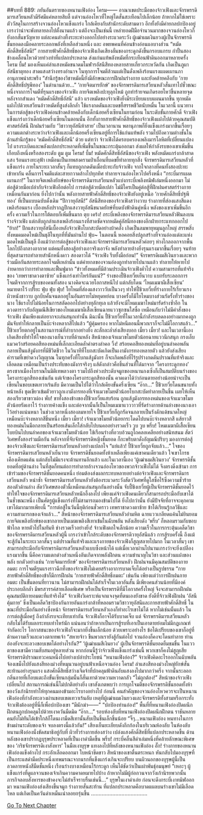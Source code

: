 ##บทที่ 889: ภยันอันตรายของหนานเฟิงอ๋อง
โครม——
อาณาเขตประมือของจ้าวเฟิงและจักรพรรดิมารเสวียนหลัวมีรัศมีแค่หลายสิบลี้ แต่จวนอ๋องโหวที่ใหญ่โตสั่นสะเทือนไปเล็กน้อย
ถ้าหากไม่ใช่เพราะตัววัสดุในการสร้างจวนอ๋องโหวแข็งแกร่ง ใกล้เคียงกับสำนักระดับสามดาว อีกทั้งยังมีค่ายกลปกป้องอยู่ เกรงว่าน่าจะพังทลายลงไปตั้งนานแล้ว
แต่ถึงจะเป็นเช่นนี้
เหล่ายอดฝีมือจำนวนมากของจวนอ๋องโหวก็ยังอกสั่นขวัญหาย แต่ละคนต่างทิ้งระยะห่างออกไปอย่างระแวดระวัง
ผู้เฒ่าผมเงินยวงผู้เป็นจักรพรรดิชั้นยอดลงมือคลายระลอกพลังที่เหลือส่วนหนึ่ง และ อพยพคนที่ค่อนข้างอ่อนแอบางส่วน
“หมัดศักดิ์สิทธิ์อัสนี!”
กายสายฟ้าศักดิ์สิทธิ์ของจ้าวเฟิงเกิดเสียงลั่นของกระดูกดังขึ้นกรอบแกรบ กำปั้นสองข้างเคลื่อนไหวด้วยท่วงท่าที่แปลกประหลาด ส่งแก่นแท้พลังหมัดที่กระเทือนฟ้าดินออกมาหลายครั้ง
โครม บึ้ม!
มองเห็นแค่ลำแสงหมัดขนาดมโมฬารอัสนีสีทองหลายสายเกี่ยวกระหวัดกัน เกิดเป็นภูผาอัสนีธาตุทอง สาดแสงสว่างทรงอำนาจ ในทุกการโจมตีล้วนแต่เป็นดั่งเพลิงร้อนแรงแผดเผานภา อานุภาพน่าสะพรึง
“สำนึกรู้ของวิชาหมัดนี้ยังมีลักษณะการฝึกฝนร่างกาย และยังคล้ายคลึงกับ ‘กายศักดิ์สิทธิ์ปฐพีทอง’ ในตำนานด้วย…”
‘กายจิตมารยักษ์’ ของจักรพรรดิมารเสวียนหลัวสั่นเทาไปชั่วขณะหนึ่งจากการโจมตีที่รุนแรงของจ้าวเฟิง กายจิตเพลิงปะทุลุกไหม้ ถูกทำร้ายจนเกิดรอยโหว่ขึ้นหลายจุด
หลังจากสำแดง ‘หมัดศักดิ์สิทธิ์อัสนี’ แล้ว แรงหมัดของจ้าวเฟิงยิ่งมีระเบียบแบบแผนมากขึ้น ทุกหมัดแฝงไปด้วยเสวียนอ้าวหมัดที่สูงส่งลึกล้ำ ใช้แรงกดดันและบดขยี้สรรพชีวิตนับหมื่น
ในเวลานี้ แนวทางในการต่อสู้ของจ้าวเฟิงค่อนข้างคล้ายคลึงกับเด็กน้อยครึ่งเซียนในยามก่อน
ในระดับขั้นกายศักดิ์ จ้าวเฟิงแข็งแกร่งกว่าเด็กน้อยครึ่งเซียนในตอนนั้น
อีกทั้งกายสายฟ้าศักดิ์สิทธิ์ของจ้าวเฟิงแฝงไปด้วยคุณสมบัติศาสตร์อัสนี ฝึกฝนร่วมกับ ‘วิชาวายุอัสนีห้าสาย’ เป็นเวลานาน พลานุภาพก็ยิ่งแข็งแกร่งมากขึ้นเรื่อยๆ
ความแตกต่างระหว่างจ้าวเฟิงและเด็กน้อยครึ่งเซียนอยู่ที่การใช้แก่นแท้พลัง รวมไปถึงความต่างชั้นในด้านสำนึกรู้ของ ‘หมัดศักดิ์สิทธิ์อัสนี’ ด้วย
แต่ทว่า
จ้าวเฟิงได้ครอบครองเพลิงมารโลหิตที่เปลี่ยนแปลงไป แรงระเบิดและพลังแปลกประหลาดที่เพิ่มขึ้นในขณะกระตุ้นออกมา ส่งผลให้กำลังรบของเขาเพิ่มขึ้นเกือบถึงหนึ่งหรือสองระดับ
ตูม ตูม โครม! บึ้ม!
หมัดศักดิ์สิทธิ์อัสนีของจ้าวเฟิง พลังหมัดแกร่งกล้าสาดแสง ร้อนแรงทะลุฟ้า เหมือนเป็นเทพสงครามป่าเถื่อนที่บดขยี้ทำลายทุกสิ่ง
จักรพรรดิมารเสวียนหลัวที่แข็งแกร่ง ภายในระยะเวลาสั้นๆ ก็แทบถูกกดดันเมื่อปะทะกับจ้าวเฟิง
จากใจกลางที่คนทั้งสองปะทะเข้าหากัน คลื่นการโจมตีแต่ละสายกวาดล้างไปทุกทิศ ทำลายจวนอ๋องโหวไปครึ่งหนึ่ง
“กระบี่มารแผดเผานภา!”
ในกายจิตเพลิงยักษ์ของจักรพรรดิมารเสวียนหลัวแบ่งกระบี่เพลิงทมิฬเล่มหนึ่งออกมา ไม่ต่อสู้ด้วยมือเปล่ากับจ้าวเฟิงอีกต่อไป
การต่อสู้ด้วยมือเปล่า ไม่มีใครเป็นคู่ต่อสู้ที่ฝึกฝนศาสตร์ร่างกายเหมือนกันมาก่อน
ยิ่งไปกว่านั้น พลังกายสายฟ้าศักดิ์สิทธิ์ของจ้าวเฟิงยังอยู่เหนือ ‘กายศักดิ์สิทธิ์ปฐพีทอง’ ที่เป็นแบบฉบับดั้งเดิม
“ปีกวายุอัสนี!”
อัสนีสีทองของจ้าวเฟิงสว่างวาบ ร่างกายที่ส่องแสงสีแดงเพลิงร้อนแรง เบื้องหลังปรากฏปีกแสงวายุอัสนีขนาดยักษ์ที่บดบังฟ้าดินคู่หนึ่ง พลังของเขาเพิ่มขึ้นอีกครั้ง ความเร็วในการโต้ตอบก็เพิ่มขึ้นมาก
ตุบ เคร้ง!
กระบี่เพลิงของจักรพรรดิมารเสวียนหลัวฟันลงบนร่างจ้าวเฟิง แต่กลับถูกลำแสงเพลิงร้อนแรงที่สาดซัดจากหมัดคู่อัสนีทองของอีกฝ่ายกระแทกออกไป
“ย้าก!”
ปีกแสงวายุอัสนีเบื้องหลังจ้าวเฟิงโบกสะบัดอย่างบ้าคลั่ง เกิดเป็นลมพายุหมุนลูกใหญ่ สรรพสิ่งทั้งหมดมอดไหม้เป็นธุลีในทุกที่ที่มันผ่านไป
ฟุ่บ~
ในตอนนี้ หอคอยสิ่งปลูกสร้างที่จวนอ๋องแต่ละแห่งมอดไหม้เป็นธุลี
ถึงแม้ว่าการต่อสู้ของจ้าวเฟิงและจักรพรรดิมารเสวียนหลัวค่อยๆ ห่างไกลออกจากพื้นโลกไปถึงกลางอากาศ แต่คนทั้งสองสู้อย่างเอาจริงเอาจัง พลังทำลายล้างยิ่งรุนแรงมากขึ้นเรื่อยๆ จนท้ายที่สุดสามารถทำลายสำนักหนึ่งดาว สองดาวได้
“จ้าวเฟิง รีบยั้งมือก่อน!”
จักรพรรดิผมสีเงินยวงและพวกร่วมมือกันสลายระลอกโจมตีเหล่านั้น แต่ค่ายกลของจวนอ๋องถูกทำลายไปนานแล้ว
ทำลายให้หายไปง่ายดายกว่าการทำลายและฟื้นฟูมาก
“ข่าวทั้งหมดที่มีล้วนประเมินจ้าวเฟิงต่ำไป ความสามารถที่แท้จริงของ ‘เทพราชาดวงตาซ้าย’ แข็งแกร่งเท่าไหร่กันแน่?”
ร่างของปี้ชิงเยวี่ยเย็นวาบ แบกรับระลอกการโจมตีจากการสู้รบของคนทั้งสอง
นางคิดจะฉวยโอกาสหนีไป แต่กลับโดน ‘ไหมเมฆาผีเสื้อเซียน’ หมายตาไว้
เปรี๊ยะ ฟุ่บ ฟุ่บ ฟุ่บ!
ใยไหมที่ส่องแสงวาววับเป็นวงๆ ทำให้ปี้ชิวเยวี่ยที่ร่างกายไร้เรี่ยวแรง ผิวหนังชาวาบ ถูกบีบคั้นจนตกอยู่ในอันตรายไม่หยุดหย่อน
บางครั้งก็มีใยไหมบางส่วนรัดรั้งทั่วร่างของนาง ใช้แรงไปไม่น้อยในการสลัดออกไปอย่างทุลักทุเล แล้วยังจะมีไหมเมฆาใหม่มารัดร่างซ้ำอีก
ในดวงตาราวกับอัญมณีสีเขียวของไหมเมฆาผีเสื้อเซียนฉายแววซุกซนใสซื่อ
เหมือนกับว่าไม่มีคำสั่งของจ้าวเฟิง มันเพียงแต่อยากจะเล่นสนุกเท่านั้น มิฉะนั้น ปี้ชิวเยวี่ยที่ในเวลานี้กำลังรบลดลงอย่างมากคงถูกมันจับทำให้กลายเป็นบ๊ะจ่างหลากสีไปแล้ว
“ผู้คุ้มครอง หากไม่หนีตอนนี้พวกเราก็จะไม่มีโอกาสแล้ว…”
ปี้ชิวเยวี่ยตกอยู่ในสถานการณ์ที่ลำบากอย่างยิ่ง ละลั่กละล่ำส่งเสียงบอก
เมี้ยว เมี้ยว!
และในเวลานี้เอง เกิดเสียงที่ทำให้ใจของนางเย็นวาบที่ด้านหลัง
สีหน้าของเจ้าแมวขโมยตัวน้อยฉายแววนึกสนุก กรงเล็บแมวคว้าสร้อยคอสีทองหม่นที่เล็กละเอียดล้ำค่าตรงลำคอ
วิ้ง!
สร้อยคอสีทองหม่นที่อยู่บนลำคอพลันกลายเป็นแส้งูมังกรที่มีชีวิตชีวา ในวินาทีที่โบกสะบัดเกิดเป็นเงามังกรทองหลายตัว แล้วยังส่งเสียงคำรามที่เขย่าดวงวิญญาณ
ในทุกครั้งที่โบกแส้งูมังกร ก็จะเกิดพลังที่ไร้รูปร่างกดดันปราณที่แท้จริงและเลือดลม เหมือนเป็นร่างประทับของมังกรจริงๆ
แส้ดังกล่าวคือชิ้นส่วนที่ได้มาจาก ‘โครงกระดูกทอง’ ตรงซากเมืองโบราณในมิติเทพลวงตา
รวมไปถึงห่วงประดับจมูกของหนานกงเซิ่งก็เป็นสมบัติบนร่างของโครงกระดูกสีทองเช่นกัน
แต่เจ้าของโครงกระดูกสีทองนั้น คาดเดาได้ว่าก่อนตายอย่างน้อยน่าจะเป็นเซียนในขอบเขตเทวาเร้นลับ มีความเป็นไปได้ว่าใกล้เคียงขั้นครึ่งเซียน
“อ๊าก…”
ปี้ชิวเยวี่ยโดนขนาบทั้งหน้าหลัง ชุดเขียวเข้มตัวยาวถูกเงามังกรทองที่เจ้าแมวขโมยตัวน้อยโบกสะบัดทำลายเป็นชิ้น เผยให้เห็นสองเรียวขาขาวผ่อง
พั่บ!
ขาทั้งสองข้างของปี้ชิวเยวี่ยแสบร้อน ถูกแส้งูมังกรทองหม่นของเจ้าแมวขโมยตัวน้อยรัดเอาไว้ ร่างกายค้างแข็ง และต่อจากนั้นก็เป็นไหมเมฆาแวววาวที่รัดร่างกายด้านล่างของนางเอาไว้อย่างแน่นหนา
ในช่วงเวลาหนึ่งสองลมหายใจ ปี้ชิวเยวี่ยก็ถูกรัดจนกลายเป็นรังดักแด้ขนาดใหญ่ เหมือนบ๊ะจ่างหลากสีชิ้นหนึ่ง
เมี้ยว เมี้ยว!
เจ้าแมวขโมยตัวน้อยกระโดดไปบนบ๊ะจ่างหลากสี แส้ยาวสีทองหม่นในมือกลายเป็นสร้อยเส้นเล็กใส่กลับไปบนคออย่างรวดเร็ว
วูบ วูบ พรึ่บ!
ไหมเมฆาผีเสื้อเซียนโบยบินไปบนลำคอของเจ้าแมวขโมยตัวน้อย ใช้เรือนร่างที่อวบอ้วนถูไถคลอเคลียอย่างสนิทสนม
สัตว์วิเศษทั้งสองร่วมมือกัน หลังจากที่จับจักรพรรดิหญิงชั้นยอด ก็กะพริบตาดั่งอัญมณีปริบๆ มองการต่อสู้ของจ้าวเฟิงและจักรพรรดิมารเสวียนหลัวอย่างแปลกใจ
“แย่แล้ว! ปี้ชิวเยวี่ยถูกจับแล้ว…”
ใจของจักรพรรดิมารเสวียนหลัวเย็นวาบ จักรพรรดิชั้นยอดทั้งห้าเหลือเพียงแค่เขาคนเดียวแล้ว
ใจเขาโกรธเคืองเคียดแค้น แต่กลับไม่มีแรงจะต้านทานอีกแล้ว
และในเวลานี้เอง
‘ผู้เฒ่าผมสีเงินยวง’ จักรพรรดิชั้นยอดที่อยู่ด้านล่าง ในที่สุดก็ทนต่อการทำลายล้างจวนอ๋องโหวของพวกจ้าวเฟิงไม่ได้ จึงตรงดิ่งเข้ามา
การเข้าร่วมของจักรพรรดิชั้นยอดคนหนึ่ง ย่อมต้องส่งผลกระทบหลายอย่างต่อจ้าวเฟิงและจักรพรรดิมารเสวียนหลัว
หนำซ้ำ
จักรพรรดิมารเสวียนหลัวยังต้องระแวดระวังสัตว์วิเศษที่ดูใสซื่อไร้ซึ่งความชั่วร้ายสองตัวด้านล่าง
สัตว์วิเศษสองตัวนี้เหมือนเล่นสนุกกันอย่างนั้น จับปี้ชิงเยวี่ยผู้เป็นจักรพรรดิชั้นยอดไว้ ทำให้ใจของจักรพรรดิมารเสวียนหลัวหนักอึ้งลงไป
เพียงแค่จ้าวเฟิงคนเดียวก็สามารถประมือกับเขาได้ในชั่วขณะหนึ่ง เป็นศัตรูผู้แข็งแกร่งที่ไม่สามารถมองข้ามไปได้
ยิ่งไปกว่านั้น ยังมีปัจจัยที่อาจจะคุกคามเขาได้มากมายเพียงนี้
“การต่อสู้ในวันนี้ยุติก่อนชั่วคราว เทพราชาดวงตาซ้าย ข้าได้เรียนรู้กลวิธีและความสามารถของเจ้าแล้ว…”
สีหน้าของจักรพรรดิมารเสวียนหลัวอำมหิต ฉายแววเกลียดแค้นไม่ยินยอม กายจิตเพลิงยักษ์ของเขากลายเป็นเมฆเพลิงสีเทาเข้มในฉับพลัน หลังเสียงดัง ‘พรึ่บ’ ก็หลอมรวมกับขอบฟ้าไกล หายตัวไปในทันที
ช่างรวดเร็วอย่างยิ่ง!
จ้าวเฟิงตกใจเล็กน้อย ความเร็วในการกระตุ้นเคล็ดวิชาชองจักรพรรดิมารเสวียนหลัวผู้นี้ เกรงว่าเข้าใกล้ระดับของจักรพรรดิวายุอัสนีแล้ว
การสู้รบครั้งนี้ ถึงแม้จะสู้กันในระยะเวลาสั้นๆ แต่ปราณที่แท้จริงและแรงกายของจ้าวเฟิงก็สูญสลายไปมาก
ในเวลาสั้นๆ เขาสามารถประมือกับจักรพรรดิมารเสวียนหลัวแบบซึ่งหน้าได้ แต่เมื่อเวลาผ่านไปนานเกรงว่าจะยิ่งเปลืองแรงมากขึ้น
นี่คือความแตกต่างส่วนหนึ่งอันเกิดจากพลังฝึกตน ความชำนาญในวิชา และส่วนแฝงของพลัง
ยกตัวอย่างเช่น
‘กายจิตมารยักษ์’ ของจักรพรรดิมารเสวียนหลัว ฝึกฝนจนมีคุณสมบัติของกายอมตะ การโจมตีรุนแรงราวฉีกทึ้งของจ้าวเฟิงไม่เคยสร้างอาการบาดเจ็บได้อย่างเป็นรูปธรรม
“กายสายฟ้าศักดิ์สิทธิ์ของข้าก็มีการฝึกฝน ‘กายสายฟ้าศักดิ์สิทธิ์อมตะ’ เช่นกัน เพียงแต่ว่าการฝึกฝนกายอมตะ เป็นขั้นตอนที่ยาวนาน ไม่สามารถฝึกฝนได้สำเร็จในเวลาอันสั้น มีเพียงคนส่วนน้อยที่มีองค์ประกอบลึกล้ำ มีพรสวรรค์สายเลือดพิเศษ หรือเป็นจักรพรรดิที่มีโอกาสครั้งใหญ่ จึงจะสามารถฝึกฝนคุณสมบัติกายอมตะที่แท้จริงได้”
จ้าวเฟิงวิเคราะห์แจกแจงจุดที่ตนเองยังขาด
ยังดีที่จ้าวเฟิงฝึกฝน ‘อัสนีคุ้มกาย’ ซึ่งเป็นเคล็ดวิชาป้องกันกายอันแกร่งกล้าที่หลอมรวมวิชาวายุอัสนีและกายสายฟ้าศักดิ์สิทธิ์ ในขณะที่ประมือกันอย่างซึ่งหน้า จักรพรรดิมารเสวียนหลัวเองก็ทำอะไรเขาไม่ได้
หากไม่เช่นนั้นแล้ว ในการต่อสู้เมื่อครู่ ถึงกำลังรบจะเทียบเท่ากัน จ้าวเฟิงก็อาจได้รับบาดเจ็บ แต่ จักรพรรดิมารเสวียนหลัวกลับไม่ได้รับผลกระทบเท่าไหร่นัก
แน่นอนว่าถ้าหากเป็นการสู้รบที่เอาเป็นเอาตายย่อมไม่มีกฎเกณฑ์จำกัดอะไร โอกาสชนะของจ้าวเฟิงก็จะมากยิ่งขึ้นเล็กน้อย ด้วยเพราะอย่างไร ข้อได้เปรียบของเขาก็อยู่ที่ด้านความเร็วและดวงตาเทพเจ้า
“สหายจ้าว ขืนพวกเรายังสู้กันต่อไป จวนอ๋องก็คงจะโดนทำลาย ท่านอ๋องยังจะทะลวงขอบเขตได้อย่างไรกัน?”
‘ผู้เฒ่าผมสีเงินยวง’ ผู้เป็นจักรพรรดิชั้นยอดยิ้มขมขื่น
ในแววตาของเขามีความสับสนอยู่หลายส่วน หากก่อนนี้รู้ว่าจ้าวเฟิงแข็งแกร่งเช่นนี้ พวกเขาก็คงไม่สูญเสียจักรพรรดิปราณเทวะคนหนึ่งไปอย่างเปล่าประโยชน์
“หนานเฟิงอ๋อง?”
จ้าวเฟิงคิดอะไรออกในฉับพลัน จ้องเขม็งไปยังแสงสีทองม่วงที่หมุนวนอยู่บนฟ้าเหนือจวนอ๋อง
โครม!
ลำแสงสีทองม่วงใหญ่ยักษ์สั่นสะท้านอย่างรุนแรง แสงศักดิ์สิทธิ์สว่างเจิดจ้าที่ปกคลุมฟ้าดินอับแสงลงไปมากกว่าครึ่ง
จากนั้นระลอกกลิ่นอายที่เกือบแตะถึงขั้นเซียนกลุ่มนั้นก็สั่นเทาด้วยความหวาดกลัว
“ไม่ถูกต้อง!”
สีหน้าของจ้าวเฟิงเปลี่ยนไป สถานการณ์เช่นนี้ไม่ปกติอย่างยิ่ง
เขาสังเกตพบว่า การบุกโจมตีของจักรพรรดิชั้นยอดทั้งห้าของวังเก้านิรยทำให้ทุกคนมองข้ามอะไรบางอย่างไป
ก่อนนี้ คนสำคัญของจวนอ๋องโหวควรจะเป็นหนานเฟิงอ๋องที่กำลังทะลวงผ่านขอบเขตเทวาเร้นลับ
เหตุที่ผู้เฒ่าผมเงินยวงและจักรพรรดิทั้งสามหรือกระทั่งจ้าวเฟิงต้องอยู่ที่นี่ก็เพื่อปกป้องเขา
“มีนักฆ่า——”
“ปกป้องท่านอ๋อง!”
พื้นที่ที่หนานเฟิงอ๋องปิดผนึกฝึกตนถูกปกคลุมไปด้วยเงาควันมืดมิด
“อ๊าก…”
รอบห้องลับที่หนานเฟิงอ๋องปิดผนึกฝึกตน ราชันหลายคนยังไม่ทันได้เข้าใกล้ก็โดนเงามืดสีเทานั้นสับเป็นชิ้นเล็กชิ้นน้อย
“จิ๊ๆ…หนานเฟิงอ๋อง หนทางในการข้ามผ่านระดับของเจ้า จบลงตรงนี้แล้วกัน!”
เสียงเย็นยะเยียบดังกึกก้องในบริเวณห้องลับ
ในห้องลับ หนานเฟิงอ๋องนั่งขัดสมาธิอยู่กับที่ ผิวทั่วร่างกายส่องสว่าง เปล่งแสงศักดิ์สิทธิ์ที่แปลกประหลาดขึ้น
ด้านหลังของเขาปรากฏบุรุษประหลาดที่เป็นเงาดำมืดขึ้น
พรึ่บ!
กระบี่คลื่นสีดำเล่มหนึ่งที่คล้ายลักษณะพิเศษของ ‘กริชจักรพรรดิเงาสังหาร’ ในมือเงาบุรุษ แทงลงไปที่หลังของหนานเฟิงอ๋อง
อั๊ก!
ร่างกายของหนานเฟิงอ๋องแข็งค้างไป กระอักเลือดออกมา ใบหน้าซีดขาว
สีหน้าของเขาตื่นตระหนก หันกลับไปมองบุรุษที่เป็นกระแสดำมืดประหนึ่งเทพมรณะจากนรกที่แข็งแกร่งเกินจะเปรียบ
บนผิวนอกของบุรุษผู้นี้เป็นลวดลายหนังสีมืดชั้นหนึ่ง เรือนร่างบางเหมือนไร้กระดูก เห็นได้ชัดว่าเป็นเผ่าพันธุ์อมนุษย์
“เหอะๆ ผู้แข็งแกร่งที่ดูแลจวนของเจ้าเกินความคาดหมายไปบ้าง ถ้าหากไม่มีผู้ก่อกวนจากวังเก้านิรยพวกนั้น ภารกิจลอบสังหารของข้าคงจะไม่สำเร็จราบรื่นเช่นนี้…”
บุรุษในเงาดำเอ่ย ก่อนจะดึงกระบี่เงาทมิฬออกมา
หนานเฟิงอ๋องส่งเสียงขึ้นจมูก ร่างกายสั่นสะท้าน ที่แปลกประหลาดคือบาดแผลบนร่างเขาไม่มีเลือดไหล แต่เกิดเป็นควันดำเหม็นเน่าลอยกรุ่นขึ้น
.....................................


[Go To Next Chapter]( ./127.md)